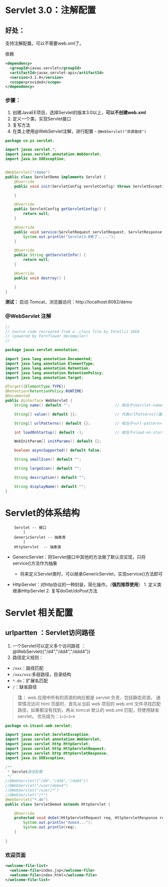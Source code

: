 # Servlet 3.0：注解配置
## 好处：
支持注解配置。可以不需要web.xml了。

依赖
```xml
<dependency>
  <groupId>javax.servlet</groupId>
  <artifactId>javax.servlet-api</artifactId>
  <version>3.1.0</version>
  <scope>provided</scope>
</dependency>
```

### 步骤：
1. 创建JavaEE项目，选择Servlet的版本3.0以上，**可以不创建web.xml**
2. 定义一个类，实现Servlet接口
3. 复写方法
4. 在类上使用@WebServlet注解，进行配置
				- `@WebServlet("资源路径")`

```java
package cn.ys.servlet;

import javax.servlet.*;
import javax.servlet.annotation.WebServlet;
import java.io.IOException;


@WebServlet("/demo")
public class ServletDemo implements Servlet {
    @Override
    public void init(ServletConfig servletConfig) throws ServletException {

    }

    @Override
    public ServletConfig getServletConfig() {
        return null;
    }

    @Override
    public void service(ServletRequest servletRequest, ServletResponse servletResponse) throws ServletException, IOException {
        System.out.println("Servlet3.0来了.....");
    }

    @Override
    public String getServletInfo() {
        return null;
    }

    @Override
    public void destroy() {

    }
}
```

**测试：**
启动 Tomcat，浏览器访问：http://localhost:8082/demo

### @WebServlet 注解

```java
//
// Source code recreated from a .class file by IntelliJ IDEA
// (powered by Fernflower decompiler)
//

package javax.servlet.annotation;

import java.lang.annotation.Documented;
import java.lang.annotation.ElementType;
import java.lang.annotation.Retention;
import java.lang.annotation.RetentionPolicy;
import java.lang.annotation.Target;

@Target({ElementType.TYPE})
@Retention(RetentionPolicy.RUNTIME)
@Documented
public @interface WebServlet {
    String name() default "";                    // 相当于<Servlet-name>

    String[] value() default {};                 // 代表urlPatterns()属性配置

    String[] urlPatterns() default {};           // 相当于<url-pattern>

    int loadOnStartup() default -1;              // 相当于<load-on-startup>

    WebInitParam[] initParams() default {};

    boolean asyncSupported() default false;

    String smallIcon() default "";

    String largeIcon() default "";

    String description() default "";

    String displayName() default "";
}

```

# Servlet的体系结构

		Servlet -- 接口
			|
		GenericServlet -- 抽象类
			|
		HttpServlet  -- 抽象类

- GenericServlet：将Servlet接口中其他的方法做了默认空实现，只将service()方法作为抽象
  - 将来定义Servlet类时，可以继承GenericServlet，实现service()方法即可

- HttpServlet：对http协议的一种封装，简化操作。（**强烈推荐使用**）
			1. 定义类继承HttpServlet
			2. 复写doGet/doPost方法

# Servlet 相关配置
## urlpartten ：Servlet访问路径
1. 一个Servlet可以定义多个访问路径 ： @WebServlet({"/d4","/dd4","/ddd4"})
2. 路径定义规则：
- `/xxx`：路径匹配
- `/xxx/xxx`:多层路径，目录结构
- `*.do`：扩展名匹配
- `/`：缺省路径

>**注：**
>web 应用中所有的资源的响应都是 servlet 负责，包括静态资源。
>通常情况访问 html 页面时，首先从当前 web 项目的 web.xml 文件寻找匹配路径，如果都没有找到，再从 tomcat 默认的 web.xml 匹配，将使用缺省 servlet。
>优先级为：`1>2>3>4`

```java
package cn.itcast.web.servlet;

import javax.servlet.ServletException;
import javax.servlet.annotation.WebServlet;
import javax.servlet.http.HttpServlet;
import javax.servlet.http.HttpServletRequest;
import javax.servlet.http.HttpServletResponse;
import java.io.IOException;

/**
 * Servlet路径配置
 */
//@WebServlet({"/d4","/dd4","/ddd4"})
//@WebServlet("/user/demo4")
//@WebServlet("/user/*")
//@WebServlet("/*")
@WebServlet("*.do")
public class ServletDemo4 extends HttpServlet {

    @Override
    protected void doGet(HttpServletRequest req, HttpServletResponse resp) throws ServletException, IOException {
        System.out.println("demo4...");
        System.out.println(req);
    }
    
}
```

### 欢迎页面
```xml
<welcome-file-list>
  <welcome-file>index.jsp</welcome-file>
  <welcome-file>index.html</welcome-file>
</welcome-file-list>
```
